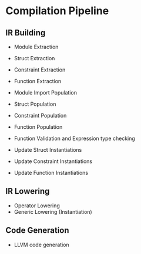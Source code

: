 # Compilation Pipeline

## IR Building
- Module Extraction
- Struct Extraction
- Constraint Extraction
- Function Extraction

- Module Import Population
- Struct Population
- Constraint Population
- Function Population
- Function Validation and Expression type checking
- Update Struct Instantiations
- Update Constraint Instantiations
- Update Function Instantiations

## IR Lowering
- Operator Lowering
- Generic Lowering (Instantiation)

## Code Generation
- LLVM code generation